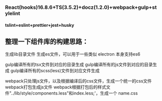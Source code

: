 ### React(hooks)16.8.6+TS(3.5.2)+docz(1.2.0)+webpack+gulp+stylelint

#### tslint+eslint+prettier+jest+husky

## 整理一下组件库的构建思路：
生成lib目录文件
生成es文件，可以用于一些类似 electron 本身支持es6

gulp编译所有的tsx文件到对应的目录生成
gulp编译所有的js文件到对应的目录生成
gulp编译所有的scss(less)文件到对应文件生成

webpack只处理js文件，以及根据编译后的css文件，生成一个统一的css文件
webpack打包生成js文件
webpack根据打包后的样式文件"../lib/style/components.less"和index.less;'，生成一个 name.css

